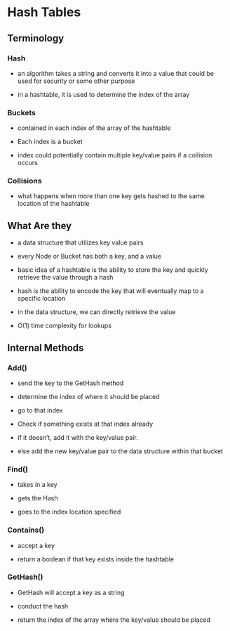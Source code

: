 # Hash Tables

## Terminology

### Hash

* an algorithm takes a string and converts it into a value that could be used for security or some other purpose

* in a hashtable, it is used to determine the index of the array

### Buckets

* contained in each index of the array of the hashtable

* Each index is a bucket

* index could potentially contain multiple key/value pairs if a collision occurs

### Collisions

* what happens when more than one key gets hashed to the same location of the hashtable

## What Are they

* a data structure that utilizes key value pairs

* every Node or Bucket has both a key, and a value

* basic idea of a hashtable is the ability to store the key and quickly retrieve the value through a hash

* hash is the ability to encode the key that will eventually map to a specific location

* in the data structure, we can directly retrieve the value

* O(1) time complexity for lookups

## Internal Methods

### Add()

* send the key to the GetHash method

* determine the index of where it should be placed

* go to that index

* Check if something exists at that index already

* if it doesn’t, add it with the key/value pair.

* else add the new key/value pair to the data structure within that bucket

### Find()

* takes in a key

* gets the Hash

* goes to the index location specified

### Contains()

* accept a key

* return a boolean if that key exists inside the hashtable

### GetHash()

* GetHash will accept a key as a string

* conduct the hash

* return the index of the array where the key/value should be placed
